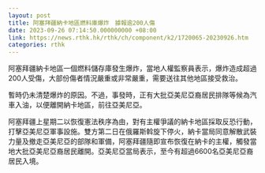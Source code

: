 ```yaml
---
layout: post
title: 阿塞拜疆納卡地區燃料庫爆炸　據報逾200人傷
date: 2023-09-26 07:14:50.000000000 +08:00
link: https://news.rthk.hk/rthk/ch/component/k2/1720065-20230926.htm
categories: rthk
---
```


阿塞拜疆納卡地區一個燃料儲存庫發生爆炸，當地人權監察員表示，爆炸造成超過200人受傷，大部份傷者情況嚴重或非常嚴重，需要送往其他地區接受救治。

暫時仍未清楚爆炸的原因。不過，事發時，正有大批亞美尼亞裔居民排隊等候為汽車入油，以便離開納卡地區，前往亞美尼亞。

阿塞拜疆上星期二以恢復憲法秩序為由，對有主權爭議的納卡地區採取反恐行動，打擊亞美尼亞軍事設施。雙方第二日在俄羅斯斡旋下停火，納卡當局同意解散武裝力量及撤走亞美尼亞的部隊和軍備，阿塞拜疆隨即宣布恢復在納卡的主權，觸發當地大批亞美尼亞裔居民離開。亞美尼亞當局表示，至今有超過6600名亞美尼亞裔居民入境。
